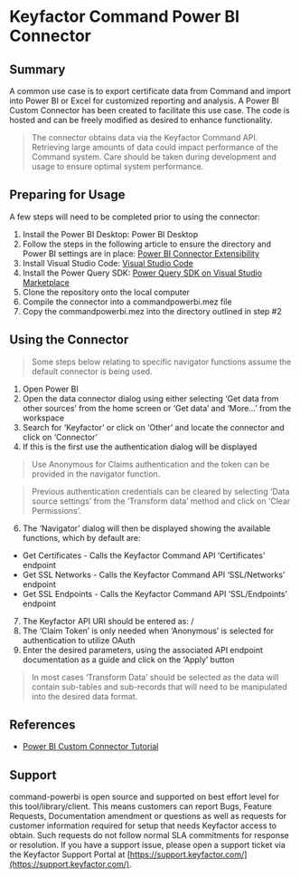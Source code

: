 # Keyfactor Command Power BI Connector
## Summary
A common use case is to export certificate data from Command and import into Power BI or Excel for customized reporting and analysis.  A Power BI Custom Connector has been created to facilitate this use case.  The code is hosted and can be freely modified as desired to enhance functionality.

> The connector obtains data via the Keyfactor Command API. Retrieving large amounts of data could impact performance of the Command system.  Care should be taken during development and usage to ensure optimal system performance. 

## Preparing for Usage
A few steps will need to be completed prior to using the connector:
1. Install the Power BI Desktop: Power BI Desktop
2. Follow the steps in the following article to ensure the directory and Power BI settings are in place: [Power BI Connector Extensibility]([https://www.microsoft.com/en-us/power-platform/products/power-bi/desktop](https://learn.microsoft.com/en-us/power-bi/connect-data/desktop-connector-extensibility))
3. Install Visual Studio Code: [Visual Studio Code](https://code.visualstudio.com/)
4. Install the Power Query SDK: [Power Query SDK on Visual Studio Marketplace](https://marketplace.visualstudio.com/items?itemName=PowerQuery.vscode-powerquery-sdk)
5. Clone the repository onto the local computer
6. Compile the connector into a commandpowerbi.mez file
7. Copy the commandpowerbi.mez into the directory outlined in step #2

## Using the Connector
> Some steps below relating to specific navigator functions assume the default connector is being used.

1. Open Power BI
2. Open the data connector dialog using either selecting ‘Get data from other sources’ from the home screen or ‘Get data’ and ‘More…’ from the workspace
3. Search for ‘Keyfactor’ or click on ‘Other’ and locate the connector and click on ‘Connector’
4. If this is the first use the authentication dialog will be displayed

> Use Anonymous for Claims authentication and the token can be provided in the navigator function.

> Previous authentication credentials can be cleared by selecting ‘Data source settings’ from the ‘Transform data’ method and click on ‘Clear Permissions’.

6. The ‘Navigator’ dialog will then be displayed showing the available functions, which by default are:
  - Get Certificates - Calls the Keyfactor Command API ‘Certificates' endpoint
  - Get SSL Networks - Calls the Keyfactor Command API ‘SSL/Networks’ endpoint
  - Get SSL Endpoints - Calls the Keyfactor Command API ‘SSL/Endpoints’ endpoint
7. The Keyfactor API URI should be entered as: <keyfactor command host>/<api endpoint>
8. The ‘Claim Token’ is only needed when ‘Anonymous’ is selected for authentication to utilize OAuth
9. Enter the desired parameters, using the associated API endpoint documentation as a guide and click on the ‘Apply’ button

> In most cases ‘Transform Data’ should be selected as the data will contain sub-tables and sub-records that will need to be manipulated into the desired data format.

## References
- [Power BI Custom Connector Tutorial](https://learn.microsoft.com/en-us/power-query/samples/trippin/readme)

## Support
command-powerbi is open source and supported on best effort level for this tool/library/client.  This means customers can report Bugs, Feature Requests, Documentation amendment or questions as well as requests for customer information required for setup that needs Keyfactor access to obtain. Such requests do not follow normal SLA commitments for response or resolution. If you have a support issue, please open a support ticket via the Keyfactor Support Portal at [https://support.keyfactor.com/](https://support.keyfactor.com/).
